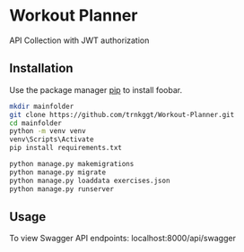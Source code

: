 # Workout Planner

API Collection with JWT authorization


## Installation

Use the package manager [pip](https://pip.pypa.io/en/stable/) to install foobar.

```bash
mkdir mainfolder
git clone https://github.com/trnkggt/Workout-Planner.git
cd mainfolder
python -m venv venv
venv\Scripts\Activate
pip install requirements.txt

python manage.py makemigrations
python manage.py migrate
python manage.py loaddata exercises.json
python manage.py runserver
```

## Usage

To view Swagger API endpoints: localhost:8000/api/swagger
